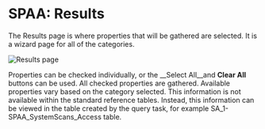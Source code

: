 # SPAA: Results

The Results page is where properties that will be gathered are selected. It is a wizard page for all of the categories.

![Results page](/img/product_docs/accessanalyzer/enterpriseauditor/admin/datacollector/adinventory/results.webp)

Properties can be checked individually, or the __Select All__and __Clear All__ buttons can be used. All checked properties are gathered. Available properties vary based on the category selected. This information is not available within the standard reference tables. Instead, this information can be viewed in the table created by the query task, for example SA\_1-SPAA\_SystemScans\_Access table.
